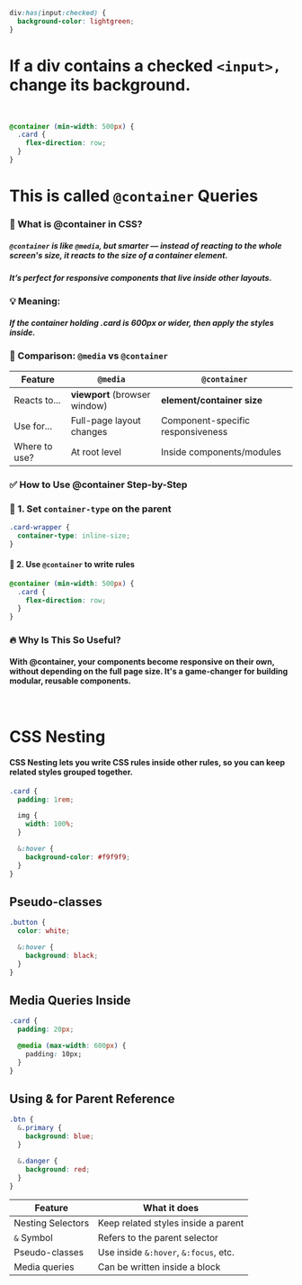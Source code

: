 ```css
div:has(input:checked) {
  background-color: lightgreen;
}
```

# If a div contains a checked `<input>,` change its background.

`
`
`
`
`
`
`
`

```css
@container (min-width: 500px) {
  .card {
    flex-direction: row;
  }
}
```

# This is called `@container` Queries

### 🧠 What is @container in CSS?

##### `@container` is like `@media`, **but smarter** — instead of reacting to the whole screen's size, it reacts to the size of a container element.

##### It’s perfect for responsive components that live inside other layouts.

### 💡 Meaning:

##### If the container holding .card is 600px or wider, then apply the styles inside.

### 🔁 Comparison: `@media` vs `@container`

| Feature       | `@media`                      | `@container`                      |
| ------------- | ----------------------------- | --------------------------------- |
| Reacts to...  | **viewport** (browser window) | **element/container size**        |
| Use for...    | Full-page layout changes      | Component-specific responsiveness |
| Where to use? | At root level                 | Inside components/modules         |

### ✅ How to Use @container Step-by-Step

### 🔹 1. Set `container-type` on the parent

```css
.card-wrapper {
  container-type: inline-size;
}
```

#### 🔹 2. Use `@container` to write rules

```css
@container (min-width: 500px) {
  .card {
    flex-direction: row;
  }
}
```

### 🔥 Why Is This So Useful?

#### With @container, your components become responsive on their own, without depending on the full page size. It's a game-changer for building modular, reusable components.

`
`
`
`
`
`

# CSS Nesting

#### CSS Nesting lets you write CSS rules inside other rules, so you can keep related styles grouped together.

```css
.card {
  padding: 1rem;

  img {
    width: 100%;
  }

  &:hover {
    background-color: #f9f9f9;
  }
}
```

## Pseudo-classes

```css
.button {
  color: white;

  &:hover {
    background: black;
  }
}
```

## Media Queries Inside

```css
.card {
  padding: 20px;

  @media (max-width: 600px) {
    padding: 10px;
  }
}
```

## Using & for Parent Reference

```css
.btn {
  &.primary {
    background: blue;
  }

  &.danger {
    background: red;
  }
}
```

| Feature           | What it does                          |
| ----------------- | ------------------------------------- |
| Nesting Selectors | Keep related styles inside a parent   |
| `&` Symbol        | Refers to the parent selector         |
| Pseudo-classes    | Use inside `&:hover`, `&:focus`, etc. |
| Media queries     | Can be written inside a block         |
